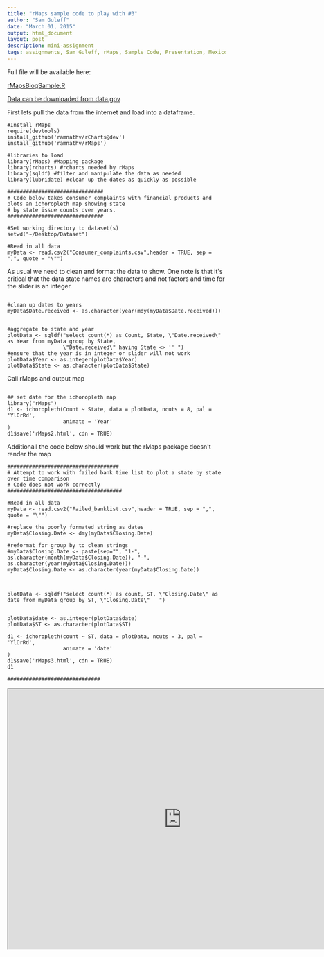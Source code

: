 ```yaml
---
title: "rMaps sample code to play with #3"
author: "Sam Guleff"
date: "March 01, 2015"
output: html_document
layout: post
description: mini-assignment
tags: assignments, Sam Guleff, rMaps, Sample Code, Presentation, Mexico, Crime, Data
---
```


Full file will be available here:

[rMapsBlogSample.R](https://github.com/sguleff/edav/blob/gh-pages/_posts/sguleff/rCode/rMapsMexicoDataMap.R)

[Data can be downloaded from data.gov](http://catalog.data.gov/dataset/consumer-complaint-database/resource/8842d7a8-d34e-4ad6-b324-8f8cb3c5beef)

First lets pull the data from the internet and load into a dataframe.

```
#Install rMaps
require(devtools)
install_github('ramnathv/rCharts@dev')
install_github('ramnathv/rMaps')

#libraries to load
library(rMaps) #Mapping package
library(rcharts) #rcharts needed by rMaps
library(sqldf) #filter and manipulate the data as needed
library(lubridate) #clean up the dates as quickly as possible

###############################
# Code below takes consumer complaints with financial products and plots an ichoropleth map showing state
# by state issue counts over years.
###############################

#Set working directory to dataset(s)
setwd("~/Desktop/Dataset")

#Read in all data 
myData <- read.csv2("Consumer_complaints.csv",header = TRUE, sep = ",", quote = "\"")

```
As usual we need to clean and format the data to show.  One note is that it's critical 
that the data state names are characters and not factors and time for the slider is an 
integer.

```

#clean up dates to years
myData$Date.received <- as.character(year(mdy(myData$Date.received)))


#aggregate to state and year
plotData <- sqldf("select count(*) as Count, State, \"Date.received\" as Year from myData group by State, 
                  \"Date.received\" having State <> '' ")
#ensure that the year is in integer or slider will not work
plotData$Year <- as.integer(plotData$Year)
plotData$State <- as.character(plotData$State)

```
Call rMaps and output map

```

## set date for the ichoropleth map
library("rMaps")
d1 <- ichoropleth(Count ~ State, data = plotData, ncuts = 8, pal = 'YlOrRd', 
                  animate = 'Year'
)
d1$save('rMaps2.html', cdn = TRUE)

```
Additionall the code below should work but the rMaps package doesn't render the map

```
####################################
# Attempt to work with failed bank time list to plot a state by state over time comparison
# Code does not work correctly
#####################################

#Read in all data 
myData <- read.csv2("Failed_banklist.csv",header = TRUE, sep = ",", quote = "\"")

#replace the poorly formated string as dates
myData$Closing.Date <- dmy(myData$Closing.Date)

#reformat for group by to clean strings
#myData$Closing.Date <- paste(sep="", "1-", as.character(month(myData$Closing.Date)), "-", as.character(year(myData$Closing.Date)))
myData$Closing.Date <- as.character(year(myData$Closing.Date))



plotData <- sqldf("select count(*) as count, ST, \"Closing.Date\" as date from myData group by ST, \"Closing.Date\"   ")


plotData$date <- as.integer(plotData$date)
plotData$ST <- as.character(plotData$ST)

d1 <- ichoropleth(count ~ ST, data = plotData, ncuts = 3, pal = 'YlOrRd', 
                  animate = 'date'
)
d1$save('rMaps3.html', cdn = TRUE)
d1

##############################
```
<iframe chart_1="" height="600" width="800" id="iframe-" class="rChart datamaps " seamless="" scrolling="no" src="
http://embed.plnkr.co/9o7GfU6YsuqhEsB5ZEz3/preview
"></iframe>


